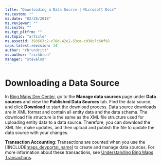 ```yaml
---
title: "Downloading a Data Source | Microsoft Docs"
ms.custom: ""
ms.date: "02/28/2018"
ms.reviewer: ""
ms.suite: ""
ms.tgt_pltfrm: ""
ms.topic: "article"
ms.assetid: 398663c2-c78d-42e2-83ca-c038c7c60f98
caps.latest.revision: 14
author: "rbrundritt"
ms.author: "richbrun"
manager: "stevelom"
---
```

# Downloading a Data Source
In [Bing Maps Dev Center](https://www.bingmapsportal.com/), go to the **Manage data sources** page under **Data sources** and view the **Published Data Sources** tab. Find the data source, and click **Download** to start the download process. Data source downloads are in XML format and contain all entity data and the data schema. The download file structure is the same as the XML file structure used for uploading entity data to a data source. Therefore, you can download the XML file, make updates, and then upload and publish the file to update the data source with your changes.  
  
 **Transaction Accounting**: Transactions are counted when you use the [!INCLUDE[maps_devportal_name](../getting-started/includes/maps-devportal-name-md.md)] to create and manage data sources. For more information about these transactions, see [Understanding Bing Maps Transactions](../getting-started/understanding-bing-maps-transactions.md).